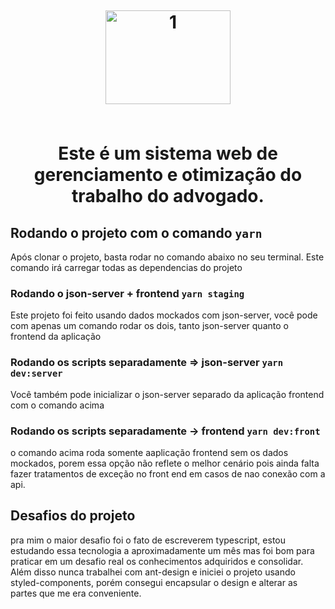   <h1 align="center"Pauta Aberta</h1>

<br />
<p align="center">
   <img src="/imgs_readme/1.png" alt="1" width="200" height="150">
      <br />
    <br />
  </p>
</p>


Este é um sistema web de gerenciamento e otimização do trabalho do advogado.

## Rodando o projeto com o comando `yarn`

Após clonar o projeto, basta rodar no comando abaixo no seu terminal. Este comando 
irá carregar todas as dependencias do projeto

### Rodando o json-server + frontend `yarn staging`

Este projeto foi feito usando dados mockados com json-server, 
você pode com apenas um comando rodar os dois, tanto json-server quanto o frontend da aplicação

### Rodando os scripts separadamente => json-server `yarn dev:server`

Você também pode inicializar o json-server separado da aplicação frontend 
com o comando acima

### Rodando os scripts separadamente -> frontend `yarn dev:front`

o comando acima roda somente aaplicação frontend sem os dados mockados, porem essa opção 
não reflete o melhor cenário pois ainda falta fazer tratamentos de exceção no front end em casos de 
nao conexão com a api.

## Desafios do projeto 

pra mim o maior desafio foi o fato de escreverem typescript, estou estudando essa tecnologia a aproximadamente um mês
mas foi bom para praticar em um desafio real os conhecimentos adquiridos e consolidar. Além disso nunca trabalhei com 
ant-design e iniciei o projeto usando styled-components, porém consegui encapsular o design e alterar as partes que me era 
conveniente.
